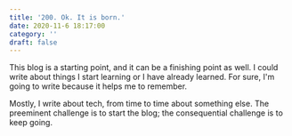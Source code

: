```yaml
---
title: '200. Ok. It is born.'
date: 2020-11-6 18:17:00
category: ''
draft: false
---
```


This blog is a starting point, and it can be a finishing point as well.
I could write about things I start learning or I have already learned.
For sure, I'm going to write because it helps me to remember.

Mostly, I write about tech, from time to time about something else.
The preeminent challenge is to start the blog; the consequential challenge is to keep going.

